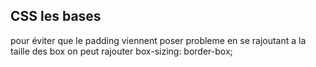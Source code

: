 ## CSS les bases

pour éviter que le padding viennent poser probleme en se rajoutant a la taille des box on peut
rajouter box-sizing: border-box;
